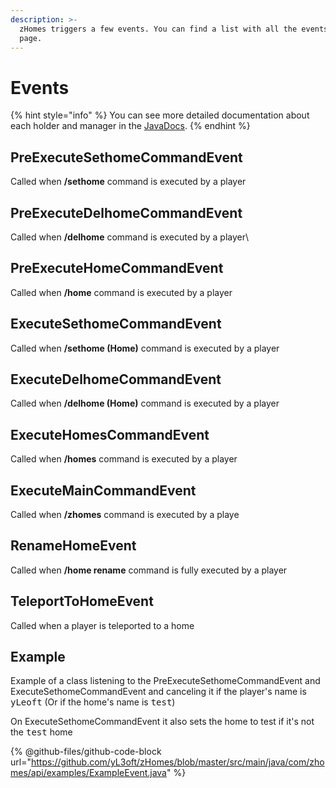 ```yaml
---
description: >-
  zHomes triggers a few events. You can find a list with all the events on this
  page.
---
```


# Events

{% hint style="info" %}
You can see more detailed documentation about each holder and manager in the [JavaDocs](javadocs.md).
{% endhint %}

## PreExecuteSethomeCommandEvent

Called when **/sethome** command is executed by a player

## PreExecuteDelhomeCommandEvent

Called when **/delhome** command is executed by a player\\

## PreExecuteHomeCommandEvent

Called when **/home** command is executed by a player

## ExecuteSethomeCommandEvent

Called when **/sethome (Home)** command is executed by a player

## ExecuteDelhomeCommandEvent

Called when **/delhome (Home)** command is executed by a player

## ExecuteHomesCommandEvent

Called when **/homes** command is executed by a player

## ExecuteMainCommandEvent

Called when **/zhomes** command is executed by a playe

## RenameHomeEvent

Called when **/home rename** command is fully executed by a player

## TeleportToHomeEvent

Called when a player is teleported to a home

## Example

Example of a class listening to the PreExecuteSethomeCommandEvent and ExecuteSethomeCommandEvent and canceling it if the player's name is <kbd>yLeoft</kbd> (Or if the home's name is <kbd>test</kbd>)

On ExecuteSethomeCommandEvent it also sets the home to test if it's not the <kbd>test</kbd> home

{% @github-files/github-code-block url="https://github.com/yL3oft/zHomes/blob/master/src/main/java/com/zhomes/api/examples/ExampleEvent.java" %}
